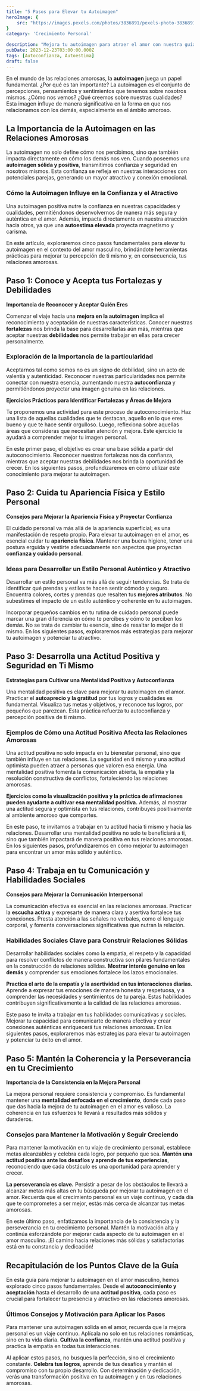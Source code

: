 ```yaml
---
title: "5 Pasos para Elevar tu Autoimagen"
heroImage: {
	src: "https://images.pexels.com/photos/3836891/pexels-photo-3836891.jpeg?auto=compress&cs=tinysrgb&w=1260&h=750&dpr=1",
}
category: 'Crecimiento Personal'

description: "Mejora tu autoimagen para atraer el amor con nuestra guía especializada para hombres. Descubre los 5 pasos esenciales que transformarán tu confianza y presencia en las relaciones. ¡Hazte irresistible en el amor!"
pubDate: 2023-12-23T03:00:00.000Z
tags: [Autoconfianza, Autoestima]
draft: false
---
```


En el mundo de las relaciones amorosas, la **autoimagen** juega un papel fundamental. ¿Por qué es tan importante? La autoimagen es el conjunto de percepciones, pensamientos y sentimientos que tenemos sobre nosotros mismos. ¿Cómo nos vemos? ¿Qué creemos sobre nuestras cualidades? Esta imagen influye de manera significativa en la forma en que nos relacionamos con los demás, especialmente en el ámbito amoroso.

## La Importancia de la Autoimagen en las Relaciones Amorosas

La autoimagen no solo define cómo nos percibimos, sino que también impacta directamente en cómo los demás nos ven. Cuando poseemos una **autoimagen sólida y positiva**, transmitimos confianza y seguridad en nosotros mismos. Esta confianza se refleja en nuestras interacciones con potenciales parejas, generando un mayor atractivo y conexión emocional.

### Cómo la Autoimagen Influye en la Confianza y el Atractivo

Una autoimagen positiva nutre la confianza en nuestras capacidades y cualidades, permitiéndonos desenvolvernos de manera más segura y auténtica en el amor. Además, impacta directamente en nuestra atracción hacia otros, ya que una **autoestima elevada** proyecta magnetismo y carisma.

En este artículo, exploraremos cinco pasos fundamentales para elevar tu autoimagen en el contexto del amor masculino, brindándote herramientas prácticas para mejorar tu percepción de ti mismo y, en consecuencia, tus relaciones amorosas.

## Paso 1: Conoce y Acepta tus Fortalezas y Debilidades

**Importancia de Reconocer y Aceptar Quién Eres**

Comenzar el viaje hacia una **mejora en la autoimagen** implica el reconocimiento y aceptación de nuestras características. Conocer nuestras **fortalezas** nos brinda la base para desarrollarlas aún más, mientras que aceptar nuestras **debilidades** nos permite trabajar en ellas para crecer personalmente.

### Exploración de la Importancia de la particularidad

Aceptarnos tal como somos no es un signo de debilidad, sino un acto de valentía y autenticidad. Reconocer nuestras particularidades nos permite conectar con nuestra esencia, aumentando nuestra **autoconfianza** y permitiéndonos proyectar una imagen genuina en las relaciones.

**Ejercicios Prácticos para Identificar Fortalezas y Áreas de Mejora**

Te proponemos una actividad para este proceso de autoconocimiento. Haz una lista de aquellas cualidades que te destacan, aquello en lo que eres bueno y que te hace sentir orgulloso. Luego, reflexiona sobre aquellas áreas que consideras que necesitan atención y mejora. Este ejercicio te ayudará a comprender mejor tu imagen personal.

En este primer paso, el objetivo es crear una base sólida a partir del autoconocimiento. Reconocer nuestras fortalezas nos da confianza, mientras que aceptar nuestras debilidades nos brinda la oportunidad de crecer. En los siguientes pasos, profundizaremos en cómo utilizar este conocimiento para mejorar tu autoimagen.

## Paso 2: Cuida tu Apariencia Física y Estilo Personal

**Consejos para Mejorar la Apariencia Física y Proyectar Confianza**

El cuidado personal va más allá de la apariencia superficial; es una manifestación de respeto propio. Para elevar tu autoimagen en el amor, es esencial cuidar tu **apariencia física**. Mantener una buena higiene, tener una postura erguida y vestirte adecuadamente son aspectos que proyectan **confianza y cuidado personal**.

### Ideas para Desarrollar un Estilo Personal Auténtico y Atractivo

Desarrollar un estilo personal va más allá de seguir tendencias. Se trata de identificar qué prendas y estilos te hacen sentir cómodo y seguro. Encuentra colores, cortes y prendas que resalten tus **mejores atributos**. No subestimes el impacto de un estilo auténtico y coherente en tu autoimagen.

Incorporar pequeños cambios en tu rutina de cuidado personal puede marcar una gran diferencia en cómo te percibes y cómo te perciben los demás. No se trata de cambiar tu esencia, sino de resaltar lo mejor de ti mismo. En los siguientes pasos, exploraremos más estrategias para mejorar tu autoimagen y potenciar tu atractivo.

## Paso 3: Desarrolla una Actitud Positiva y Seguridad en Ti Mismo

**Estrategias para Cultivar una Mentalidad Positiva y Autoconfianza**

Una mentalidad positiva es clave para mejorar tu autoimagen en el amor. Practicar el **autoaprecio y la gratitud** por tus logros y cualidades es fundamental. Visualiza tus metas y objetivos, y reconoce tus logros, por pequeños que parezcan. Esta práctica refuerza tu autoconfianza y percepción positiva de ti mismo.

### Ejemplos de Cómo una Actitud Positiva Afecta las Relaciones Amorosas

Una actitud positiva no solo impacta en tu bienestar personal, sino que también influye en tus relaciones. La seguridad en ti mismo y una actitud optimista pueden atraer a personas que valoren esa energía. Una mentalidad positiva fomenta la comunicación abierta, la empatía y la resolución constructiva de conflictos, fortaleciendo las relaciones amorosas.

**Ejercicios como la visualización positiva y la práctica de afirmaciones pueden ayudarte a cultivar esa mentalidad positiva.** Además, al mostrar una actitud segura y optimista en tus relaciones, contribuyes positivamente al ambiente amoroso que compartes.

En este paso, te invitamos a trabajar en tu actitud hacia ti mismo y hacia las relaciones. Desarrollar una mentalidad positiva no solo te beneficiará a ti, sino que también impactará de manera positiva en tus relaciones amorosas. En los siguientes pasos, profundizaremos en cómo mejorar tu autoimagen para encontrar un amor más sólido y auténtico.

## Paso 4: Trabaja en tu Comunicación y Habilidades Sociales

**Consejos para Mejorar la Comunicación Interpersonal**

La comunicación efectiva es esencial en las relaciones amorosas. Practicar la **escucha activa** y expresarte de manera clara y asertiva fortalece tus conexiones. Presta atención a las señales no verbales, como el lenguaje corporal, y fomenta conversaciones significativas que nutran la relación.

### Habilidades Sociales Clave para Construir Relaciones Sólidas

Desarrollar habilidades sociales como la empatía, el respeto y la capacidad para resolver conflictos de manera constructiva son pilares fundamentales en la construcción de relaciones sólidas. **Mostrar interés genuino en los demás** y comprender sus emociones fortalece los lazos emocionales.

**Practica el arte de la empatía y la asertividad en tus interacciones diarias.** Aprende a expresar tus emociones de manera honesta y respetuosa, y a comprender las necesidades y sentimientos de tu pareja. Estas habilidades contribuyen significativamente a la calidad de las relaciones amorosas.

Este paso te invita a trabajar en tus habilidades comunicativas y sociales. Mejorar tu capacidad para comunicarte de manera efectiva y crear conexiones auténticas enriquecerá tus relaciones amorosas. En los siguientes pasos, exploraremos más estrategias para elevar tu autoimagen y potenciar tu éxito en el amor.

## Paso 5: Mantén la Coherencia y la Perseverancia en tu Crecimiento

**Importancia de la Consistencia en la Mejora Personal**

La mejora personal requiere consistencia y compromiso. Es fundamental mantener una **mentalidad enfocada en el crecimiento**, donde cada paso que das hacia la mejora de tu autoimagen en el amor es valioso. La coherencia en tus esfuerzos te llevará a resultados más sólidos y duraderos.

### Consejos para Mantener la Motivación y Seguir Creciendo

Para mantener la motivación en tu viaje de crecimiento personal, establece metas alcanzables y celebra cada logro, por pequeño que sea. **Mantén una actitud positiva ante los desafíos y aprende de tus experiencias**, reconociendo que cada obstáculo es una oportunidad para aprender y crecer.

**La perseverancia es clave.** Persistir a pesar de los obstáculos te llevará a alcanzar metas más altas en tu búsqueda por mejorar tu autoimagen en el amor. Recuerda que el crecimiento personal es un viaje continuo, y cada día que te comprometes a ser mejor, estás más cerca de alcanzar tus metas amorosas.

En este último paso, enfatizamos la importancia de la consistencia y la perseverancia en tu crecimiento personal. Mantén la motivación alta y continúa esforzándote por mejorar cada aspecto de tu autoimagen en el amor masculino. ¡El camino hacia relaciones más sólidas y satisfactorias está en tu constancia y dedicación!

## Recapitulación de los Puntos Clave de la Guía

En esta guía para mejorar tu autoimagen en el amor masculino, hemos explorado cinco pasos fundamentales. Desde el **autoconocimiento y aceptación** hasta el desarrollo de una **actitud positiva**, cada paso es crucial para fortalecer tu presencia y atractivo en las relaciones amorosas.

### Últimos Consejos y Motivación para Aplicar los Pasos

Para mantener una autoimagen sólida en el amor, recuerda que la mejora personal es un viaje continuo. Aplícala no solo en tus relaciones románticas, sino en tu vida diaria. **Cultiva la confianza**, mantén una actitud positiva y practica la empatía en todas tus interacciones.

Al aplicar estos pasos, no busques la perfección, sino el crecimiento constante. **Celebra tus logros**, aprende de tus desafíos y mantén el compromiso con tu propio desarrollo. Con determinación y dedicación, verás una transformación positiva en tu autoimagen y en tus relaciones amorosas.
